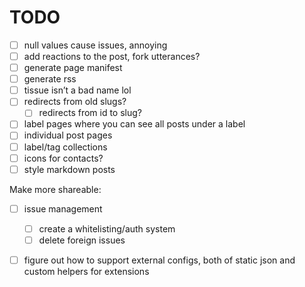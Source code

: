# TODO
- [ ] null values cause issues, annoying
- [ ] add reactions to the post, fork utterances?
- [ ] generate page manifest
- [ ] generate rss
- [ ] tissue isn’t a bad name lol
- [ ] redirects from old slugs?
    - [ ] redirects from id to slug?
- [ ] label pages where you can see all posts under a label
- [ ] individual post pages
- [ ] label/tag collections
- [ ] icons for contacts?
- [ ] style markdown posts

Make more shareable:
- [ ] issue management
  - [ ] create a whitelisting/auth system
  - [ ] delete foreign issues
- [ ] figure out how to support external configs, both of static json and custom helpers for extensions


    <link rel="stylesheet" href="https://cdnjs.cloudflare.com/ajax/libs/github-markdown-css/4.0.0/github-markdown.min.css">
